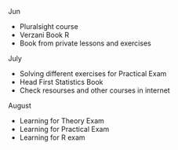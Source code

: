 Jun
- Pluralsight course
- Verzani Book R
- Book from private lessons and exercises

July
- Solving different exercises for Practical Exam
- Head First Statistics Book
- Check resourses and other courses in internet

August
- Learning for Theory Exam
- Learning for Practical Exam
- Learning for R exam